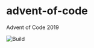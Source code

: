 # advent-of-code
Advent of Code 2019

![Build](https://travis-ci.com/johnsickels/advent-of-code.svg?branch=master)
